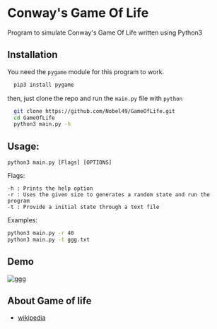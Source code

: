 
# Conway's Game Of Life
Program to simulate Conway's Game Of Life written using Python3





## ️Installation

You need the ```pygame``` module for this program to work.
```bash
  pip3 install pygame
```
then, just clone the repo and run the ```main.py``` file  with ```python```
```bash
  git clone https://github.com/Nobel49/GameOfLife.git
  cd GameOfLife
  python3 main.py -h
```    
## Usage:
``` 
python3 main.py [Flags] [OPTIONS]
```
  Flags:
  ```
  -h : Prints the help option
  -r : Uses the given size to generates a random state and run the program
  -t : Provide a initial state through a text file    
  ```
  Examples:
  ```bash
  python3 main.py -r 40
  python3 main.py -t ggg.txt
  ```
## ️Demo
![ggg](https://user-images.githubusercontent.com/61617766/162564635-61eb4ce0-7d80-44c4-be16-5290b3b66daa.gif)



## About Game of life

 - [wikipedia](https://en.wikipedia.org/wiki/Conway%27s_Game_of_Life)
 

